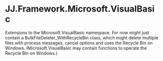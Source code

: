 ﻿JJ.Framework.Microsoft.VisualBasic
==================================

Extensions to the Microsoft.VisualBasic namespace. For now might just contain a BulkFileDeleter_WithRecycleBin class, which might delete multiple files with process messages, cancel options and uses the Recycle Bin on Windows. (Microsoft.VisualBasic may contain functions to operate the Recycle Bin on Windows.)